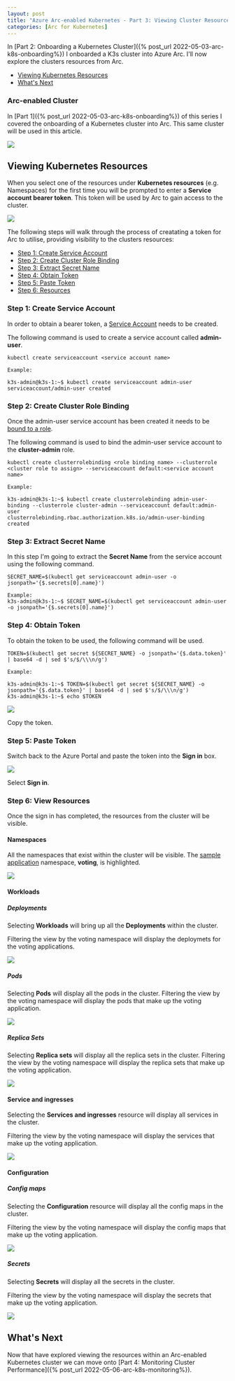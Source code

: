 ```yaml
---
layout: post
title: "Azure Arc-enabled Kubernetes - Part 3: Viewing Cluster Resources]"
categories: [Arc for Kubernetes]
---
```

In [Part 2: Onboarding a Kubernetes Cluster]({% post_url 2022-05-03-arc-k8s-onboarding%}) I onboarded a K3s cluster into Azure Arc. I'll now explore the clusters resources from Arc. 
- [Viewing Kubernetes Resources](#viewing-kubernetes-resources)
- [What's Next](#whats-next)

### Arc-enabled Cluster

In [Part 1]({% post_url 2022-05-03-arc-k8s-onboarding%}) of this series I covered the onboarding of a Kubernetes cluster into Arc. This same cluster will be used in this article.

![](/docs/assets/images/2022-05-04-arc-k8s-resources/arc-k8s-cluster-overview.jpg)

## Viewing Kubernetes Resources

When you select one of the resources under **Kubernetes resources** (e.g. Namespaces) for the first time you will be prompted to enter a **Service account bearer token**. This token will be used by Arc to gain access to the cluster.

![](/docs/assets/images/2022-05-04-arc-k8s-resources/arc-k8s-resources-namespace-signin.jpg)

The following steps will walk through the process of creatating a token for Arc to utilise, providing visibility to the clusters resources:
- [Step 1: Create Service Account](#step-1-create-service-account)
- [Step 2: Create Cluster Role Binding](#step-2-create-cluster-role-binding)
- [Step 3: Extract Secret Name](#step-3-extract-secret-name)
- [Step 4: Obtain Token](#step-4-obtain-token)
- [Step 5: Paste Token](#step-5-paste-token)
- [Step 6: Resources](#step-6-resources)


### Step 1: Create Service Account

In order to obtain a bearer token, a [Service Account](https://kubernetes.io/docs/reference/access-authn-authz/authentication/#service-account-tokens) needs to be created.

The following command is used to create a service account called **admin-user**.

```
kubectl create serviceaccount <service account name>
```
```
Example:

k3s-admin@k3s-1:~$ kubectl create serviceaccount admin-user
serviceaccount/admin-user created
```

### Step 2: Create Cluster Role Binding

Once the admin-user service account has been created it needs to be [bound to a role](https://kubernetes.io/docs/reference/access-authn-authz/rbac/#rolebinding-and-clusterrolebinding).

The following command is used to bind the admin-user service account to the **cluster-admin** role.

```
kubectl create clusterrolebinding <role binding name> --clusterrole <cluster role to assign> --serviceaccount default:<service account name>
```
```
Example:

k3s-admin@k3s-1:~$ kubectl create clusterrolebinding admin-user-binding --clusterrole cluster-admin --serviceaccount default:admin-user
clusterrolebinding.rbac.authorization.k8s.io/admin-user-binding created
```

### Step 3: Extract Secret Name

In this step I'm going to extract the **Secret Name** from the service account using the following command. 

```
SECRET_NAME=$(kubectl get serviceaccount admin-user -o jsonpath='{$.secrets[0].name}')
```
```
Example:
k3s-admin@k3s-1:~$ SECRET_NAME=$(kubectl get serviceaccount admin-user -o jsonpath='{$.secrets[0].name}')
```

### Step 4: Obtain Token

To obtain the token to be used, the following command will be used.

```
TOKEN=$(kubectl get secret ${SECRET_NAME} -o jsonpath='{$.data.token}' | base64 -d | sed $'s/$/\\\n/g')
```
```
Example:

k3s-admin@k3s-1:~$ TOKEN=$(kubectl get secret ${SECRET_NAME} -o jsonpath='{$.data.token}' | base64 -d | sed $'s/$/\\\n/g')
k3s-admin@k3s-1:~$ echo $TOKEN
```
![](/docs/assets/images/2022-05-04-arc-k8s-resources/arc-k8s-resources-token.jpg)

Copy the token.

### Step 5: Paste Token

Switch back to the Azure Portal and paste the token into the **Sign in** box.

![](/docs/assets/images/2022-05-04-arc-k8s-resources/arc-k8s-resources-token-paste.jpg)

Select **Sign in**.

### Step 6: View Resources

Once the sign in has completed, the resources from the cluster will be visible.

#### Namespaces

All the namespaces that exist within the cluster will be visible. The [sample application](#sample-voting-application) namespace, **voting**, is highlighted.

![](/docs/assets/images/2022-05-04-arc-k8s-resources/arc-k8s-resource-namespace-voting.jpg)

#### Workloads

##### Deployments

Selecting **Workloads** will bring up all the **Deployments** within the cluster.

Filtering the view by the voting namespace will display the deploymets for the voting applications. 

![](/docs/assets/images/2022-05-04-arc-k8s-resources/arc-k8s-resource-deployments-voting.jpg)

##### Pods

Selecting **Pods** will display all the pods in the cluster. Filtering the view by the voting namespace will display the pods that make up the voting application.

![](/docs/assets/images/2022-05-04-arc-k8s-resources/arc-k8s-resource-pods-voting.jpg)

##### Replica Sets

Selecting **Replica sets** will display all the replica sets in the cluster. Filtering the view by the voting namespace will display the replica sets that make up the voting application.

![](/docs/assets/images/2022-05-04-arc-k8s-resources/arc-k8s-resource-replicasets-voting.jpg)


#### Service and ingresses

Selecting the **Services and ingresses** resource will display all services in the cluster.

Filtering the view by the voting namespace will display the services that make up the voting application.

![](/docs/assets/images/2022-05-04-arc-k8s-resources/arc-k8s-resource-service-voting.jpg)

#### Configuration

##### Config maps

Selecting the **Configuration** resource will display all the config maps in the cluster.

Filtering the view by the voting namespace will display the config maps that make up the voting application.

![](/docs/assets/images/2022-05-04-arc-k8s-resources/arc-k8s-resource-config-configmaps.jpg)

##### Secrets

Selecting **Secrets** will display all the secrets in the cluster.

Filtering the view by the voting namespace will display the secrets that make up the voting application.

![](/docs/assets/images/2022-05-04-arc-k8s-resources/arc-k8s-resource-config-secrets.jpg)

## What's Next

Now that have explored viewing the resources within an Arc-enabled Kubernetes cluster we can move onto [Part 4: Monitoring Cluster Performance]({% post_url 2022-05-06-arc-k8s-monitoring%}).
